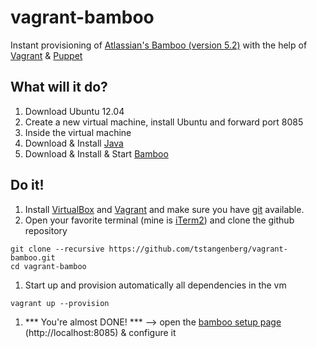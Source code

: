 vagrant-bamboo
=============

Instant provisioning of [Atlassian's Bamboo (version 5.2)][1] with the help of [Vagrant][2] & [Puppet][3] 

What will it do?
----------------

1. Download Ubuntu 12.04
1. Create a new virtual machine, install Ubuntu and forward port 8085
1. Inside the virtual machine 
  1. Download & Install [Java][6]
  1. Download & Install & Start [Bamboo][1]
 
Do it!
------

1. Install [VirtualBox][4] and [Vagrant][2] and make sure you have [git][5] available.
1. Open your favorite terminal (mine is [iTerm2][7]) and clone the github repository 

```
git clone --recursive https://github.com/tstangenberg/vagrant-bamboo.git
cd vagrant-bamboo
```

1. Start up and provision automatically all dependencies in the vm

```
vagrant up --provision
```

1. *** You're almost DONE! *** --> open the [bamboo setup page][8] (http://localhost:8085) & configure it



[1]: https://www.atlassian.com/software/bamboo/overview
[2]: http://www.vagrantup.com/
[3]: http://puppetlabs.com/
[4]: https://www.virtualbox.org 
[5]: http://git-scm.com
[6]: http://openjdk.java.net/
[7]: http://www.iterm2.com
[8]: http://localhost:8085